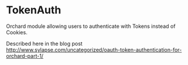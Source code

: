 # TokenAuth
Orchard module allowing users to authenticate with Tokens instead of Cookies.

Described here in the blog post
http://www.sylapse.com/uncategorized/oauth-token-authentication-for-orchard-part-1/
